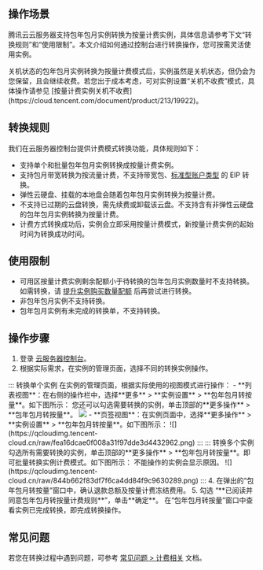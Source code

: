 ## 操作场景
腾讯云云服务器支持包年包月实例转换为按量计费实例，具体信息请参考下文“转换规则”和“使用限制”。本文介绍如何通过控制台进行转换操作，您可按需灵活使用实例。

<dx-alert infotype="explain" title="">
关机状态的包年包月实例转换为按量计费模式后，实例虽然是关机状态，但仍会为您保留，且会继续收费。若您出于成本考虑，可对实例设置“关机不收费”模式，具体操作请参见 [按量计费实例关机不收费](https://cloud.tencent.com/document/product/213/19922)。
</dx-alert>


## 转换规则
我们在云服务器控制台提供计费模式转换功能，具体规则如下：
- 支持单个和批量包年包月实例转换成按量计费实例。
- 支持包月带宽转换为按流量计费，不支持带宽包、[标准型账户类型](https://cloud.tencent.com/document/product/1199/49090) 的 EIP 转换。
- 弹性云硬盘、挂载的本地盘会随着包年包月实例转换为按量计费。
- 不支持已过期的云盘转换，需先续费或卸载该云盘。不支持含有非弹性云硬盘的包年包月实例转换为按量计费。
- 计费方式转换成功后，实例会立即采用按量计费模式，新按量计费实例的起始时间为转换成功时间。


## 使用限制
- 可用区按量计费实例剩余配额小于待转换的包年包月实例数量时不支持转换。如需转换，请 [提升实例购买数量配额](https://cloud.tencent.com/document/product/213/55240) 后再尝试进行转换。
- 非包年包月实例不支持转换。
- 包年包月实例有未完成的转换单，不支持转换。


## 操作步骤
1. 登录 [云服务器控制台](https://console.cloud.tencent.com/cvm/index)。
2. 根据实际需求，在实例的管理页面，选择不同的转换实例操作。
<dx-tabs>
::: 转换单个实例
在实例的管理页面，根据实际使用的视图模式进行操作：
 - **列表视图**：在右侧的操作栏中，选择**更多** > **实例设置** > **包年包月转按量**。如下图所示：
<dx-alert infotype="explain" title="">
您还可以勾选需要转换的实例，单击顶部的**更多操作** > **包年包月转按量**。
</dx-alert> 
<img src="https://qcloudimg.tencent-cloud.cn/raw/67fc9efe2060fa14e9bf2640589c2b72.png"></img>
 - **页签视图**：在实例页面中，选择**更多操作** > **实例设置** > **包年包月转按量**。如下图所示：
![](https://qcloudimg.tencent-cloud.cn/raw/fea16dcae0f008a31f97dde3d4432962.png)
:::
::: 转换多个实例
勾选所有需要转换的实例，单击顶部的**更多操作** > **包年包月转按量**。即可批量转换实例计费模式。如下图所示：
不能操作的实例会显示原因。
![](https://qcloudimg.tencent-cloud.cn/raw/844b662f83df7f6ca4dd84f9c9630289.png)
:::
</dx-tabs>
4. 在弹出的“包年包月转按量”窗口中，确认退款总额及按量计费冻结费用。
5. 勾选 “**已阅读并同意包年包月转按量计费规则**”，单击**确定**。
在“包年包月转按量”窗口中查看实例已完成转换，即完成转换操作。

## 常见问题

若您在转换过程中遇到问题，可参考 [常见问题 > 计费相关](https://cloud.tencent.com/document/product/213/17283) 文档。
